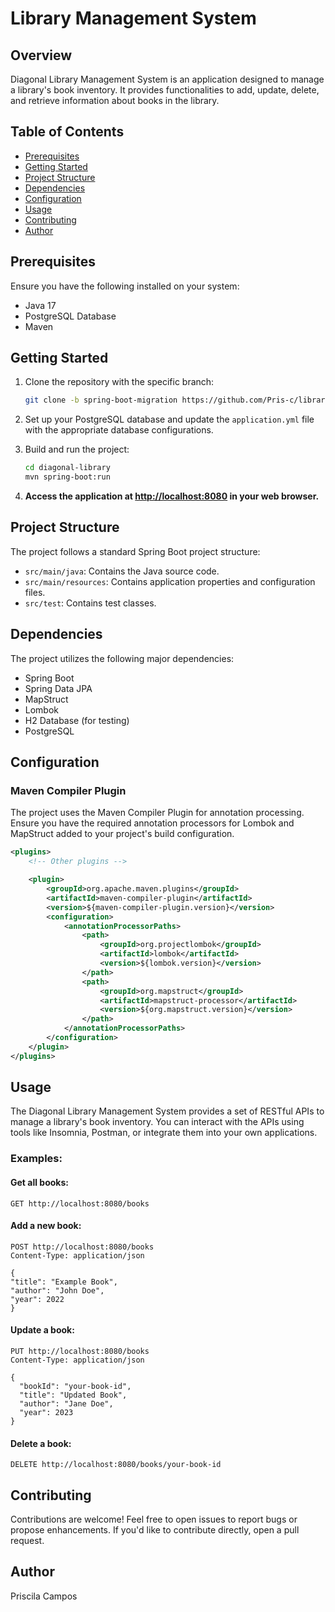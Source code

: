 # Library Management System

## Overview

Diagonal Library Management System is an application designed to manage a library's book inventory. It provides functionalities to add, update, delete, and retrieve information about books in the library.

## Table of Contents

- [Prerequisites](#prerequisites)
- [Getting Started](#getting-started)
- [Project Structure](#project-structure)
- [Dependencies](#dependencies)
- [Configuration](#configuration)
- [Usage](#usage)
- [Contributing](#contributing)
- [Author](#author)

## Prerequisites

Ensure you have the following installed on your system:

- Java 17
- PostgreSQL Database
- Maven

## Getting Started

1. Clone the repository with the specific branch:
    ```bash
    git clone -b spring-boot-migration https://github.com/Pris-c/library-manager.git

2. Set up your PostgreSQL database and update the `application.yml` file with the appropriate database configurations.

3. Build and run the project:
    ```bash
    cd diagonal-library
    mvn spring-boot:run
    ```

4. **Access the application at [http://localhost:8080](http://localhost:8080) in your web browser.**

## Project Structure

The project follows a standard Spring Boot project structure:

- `src/main/java`: Contains the Java source code.
- `src/main/resources`: Contains application properties and configuration files.
- `src/test`: Contains test classes.

## Dependencies

The project utilizes the following major dependencies:

- Spring Boot
- Spring Data JPA 
- MapStruct
- Lombok
- H2 Database (for testing)
- PostgreSQL


## Configuration

### Maven Compiler Plugin

The project uses the Maven Compiler Plugin for annotation processing. Ensure you have the required annotation processors for Lombok and MapStruct added to your project's build configuration.

```xml
<plugins>
    <!-- Other plugins -->

    <plugin>
        <groupId>org.apache.maven.plugins</groupId>
        <artifactId>maven-compiler-plugin</artifactId>
        <version>${maven-compiler-plugin.version}</version>
        <configuration>
            <annotationProcessorPaths>
                <path>
                    <groupId>org.projectlombok</groupId>
                    <artifactId>lombok</artifactId>
                    <version>${lombok.version}</version>
                </path>
                <path>
                    <groupId>org.mapstruct</groupId>
                    <artifactId>mapstruct-processor</artifactId>
                    <version>${org.mapstruct.version}</version>
                </path>
            </annotationProcessorPaths>
        </configuration>
    </plugin>
</plugins>
```

## Usage

The Diagonal Library Management System provides a set of RESTful APIs to manage a library's book inventory.
You can interact with the APIs using tools like Insomnia, Postman, or integrate them into your own applications.

### Examples:

#### Get all books:
```http
GET http://localhost:8080/books
```

#### Add a new book:
```http
POST http://localhost:8080/books
Content-Type: application/json

{
"title": "Example Book",
"author": "John Doe",
"year": 2022
}
```

#### Update a book:
```http
PUT http://localhost:8080/books
Content-Type: application/json

{
  "bookId": "your-book-id",
  "title": "Updated Book",
  "author": "Jane Doe",
  "year": 2023
}
```

#### Delete a book:
```http
DELETE http://localhost:8080/books/your-book-id
```


## Contributing

Contributions are welcome! Feel free to open issues to report bugs or propose enhancements. If you'd like to contribute directly, open a pull request.

## Author

Priscila Campos




